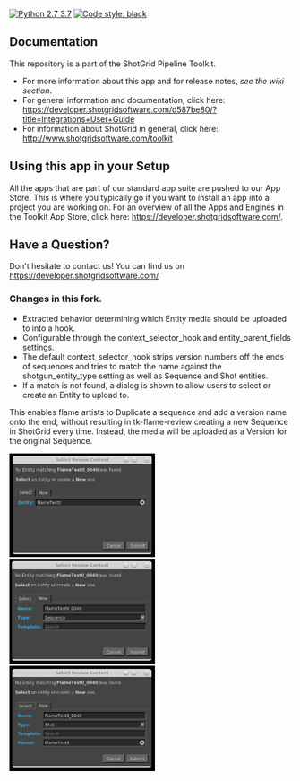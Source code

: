 [![Python 2.7 3.7](https://img.shields.io/badge/python-2.6%20%7C%202.7%20%7C%203.7-blue.svg)](https://www.python.org/)
[![Code style: black](https://img.shields.io/badge/code%20style-black-000000.svg)](https://github.com/psf/black)

## Documentation
This repository is a part of the ShotGrid Pipeline Toolkit.

- For more information about this app and for release notes, *see the wiki section*.
- For general information and documentation, click here: https://developer.shotgridsoftware.com/d587be80/?title=Integrations+User+Guide
- For information about ShotGrid in general, click here: http://www.shotgridsoftware.com/toolkit

## Using this app in your Setup
All the apps that are part of our standard app suite are pushed to our App Store.
This is where you typically go if you want to install an app into a project you are
working on. For an overview of all the Apps and Engines in the Toolkit App Store,
click here: https://developer.shotgridsoftware.com/.

## Have a Question?
Don't hesitate to contact us! You can find us on https://developer.shotgridsoftware.com/


### Changes in this fork.

- Extracted behavior determining which Entity media should be uploaded to into a hook.
- Configurable through the context_selector_hook and entity_parent_fields settings.
- The default context_selector_hook strips version numbers off the ends of sequences and tries to match the name against the shotgun_entity_type setting as well as Sequence and Shot entities.
- If a match is not found, a dialog is shown to allow users to select or create an Entity to upload to.

This enables flame artists to Duplicate a sequence and add a version name onto the end, without resulting in tk-flame-review creating a new Sequence in ShotGrid every time. Instead, the media will be uploaded as a Version for the original Sequence.

<p float="left">
  <img src="/resources/context_selector_Select.png" width="260" />
  <img src="/resources/context_selector_NewSequence.png" width="260" /> 
  <img src="/resources/context_selector_NewShot.png" width="260" />
</p>